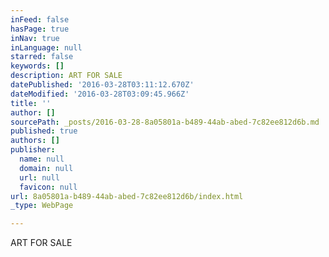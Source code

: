 ```yaml
---
inFeed: false
hasPage: true
inNav: true
inLanguage: null
starred: false
keywords: []
description: ART FOR SALE
datePublished: '2016-03-28T03:11:12.670Z'
dateModified: '2016-03-28T03:09:45.966Z'
title: ''
author: []
sourcePath: _posts/2016-03-28-8a05801a-b489-44ab-abed-7c82ee812d6b.md
published: true
authors: []
publisher:
  name: null
  domain: null
  url: null
  favicon: null
url: 8a05801a-b489-44ab-abed-7c82ee812d6b/index.html
_type: WebPage

---
```

ART FOR SALE